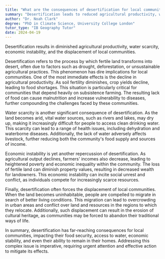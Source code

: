 ```yaml
---
title: "What are the consequences of desertification for local communities?"
summary: "Desertification leads to reduced agricultural productivity, water scarcity, economic instability, and displacement of local communities."
author: "Dr. Noah Clark"
degree: "PhD in Climate Science, University College London"
tutor_type: "IB Geography Tutor"
date: 2024-04-19
---
```


Desertification results in diminished agricultural productivity, water scarcity, economic instability, and the displacement of local communities.

Desertification refers to the process by which fertile land transforms into desert, often due to factors such as drought, deforestation, or unsustainable agricultural practices. This phenomenon has dire implications for local communities. One of the most immediate effects is the decline in agricultural productivity. As soil fertility diminishes, crop yields decline, leading to food shortages. This situation is particularly critical for communities that depend heavily on subsistence farming. The resulting lack of food can cause malnutrition and increase vulnerability to diseases, further compounding the challenges faced by these communities.

Water scarcity is another significant consequence of desertification. As the land becomes arid, vital water sources, such as rivers and lakes, may dry up, making it increasingly difficult for people to access clean drinking water. This scarcity can lead to a range of health issues, including dehydration and waterborne diseases. Additionally, the lack of water adversely affects livestock, further reducing both the community's food supply and sources of income.

Economic instability is yet another repercussion of desertification. As agricultural output declines, farmers' incomes also decrease, leading to heightened poverty and economic inequality within the community. The loss of fertile land can diminish property values, resulting in decreased wealth for landowners. This economic instability can incite social unrest and conflict, as individuals compete for increasingly scarce resources.

Finally, desertification often forces the displacement of local communities. When the land becomes uninhabitable, people are compelled to migrate in search of better living conditions. This migration can lead to overcrowding in urban areas and conflict over land and resources in the regions to which they relocate. Additionally, such displacement can result in the erosion of cultural heritage, as communities may be forced to abandon their traditional ways of life.

In summary, desertification has far-reaching consequences for local communities, impacting their food security, access to water, economic stability, and even their ability to remain in their homes. Addressing this complex issue is imperative, requiring urgent attention and effective action to mitigate its effects.
    